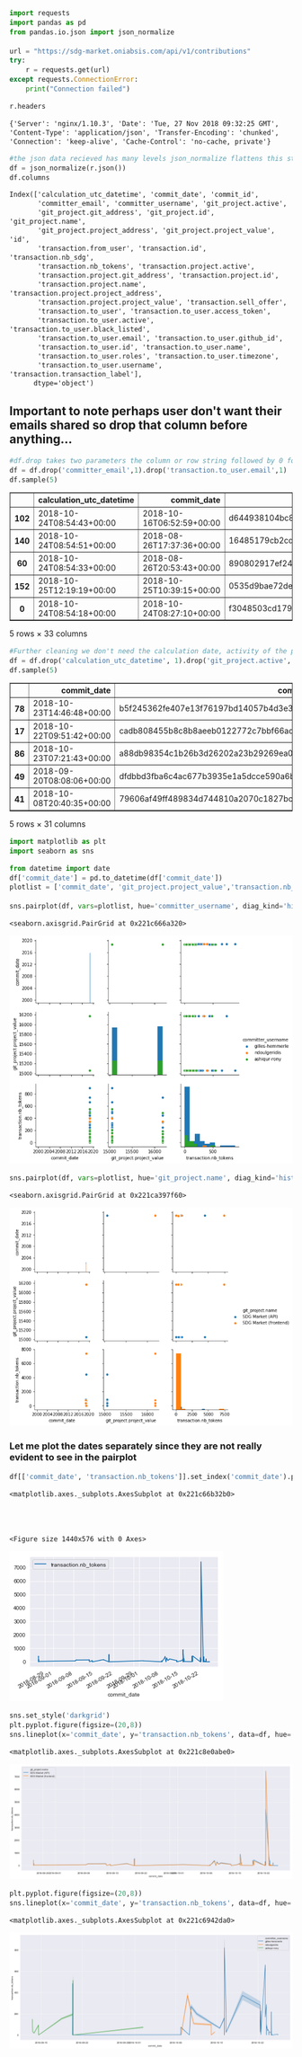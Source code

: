 

```python
import requests
import pandas as pd
from pandas.io.json import json_normalize

url = "https://sdg-market.oniabsis.com/api/v1/contributions"
try:
    r = requests.get(url)
except requests.ConnectionError:
    print("Connection failed")
```


```python
r.headers
```




    {'Server': 'nginx/1.10.3', 'Date': 'Tue, 27 Nov 2018 09:32:25 GMT', 'Content-Type': 'application/json', 'Transfer-Encoding': 'chunked', 'Connection': 'keep-alive', 'Cache-Control': 'no-cache, private'}




```python
#the json data recieved has many levels json_normalize flattens this structure
df = json_normalize(r.json())
df.columns
```




    Index(['calculation_utc_datetime', 'commit_date', 'commit_id',
           'committer_email', 'committer_username', 'git_project.active',
           'git_project.git_address', 'git_project.id', 'git_project.name',
           'git_project.project_address', 'git_project.project_value', 'id',
           'transaction.from_user', 'transaction.id', 'transaction.nb_sdg',
           'transaction.nb_tokens', 'transaction.project.active',
           'transaction.project.git_address', 'transaction.project.id',
           'transaction.project.name', 'transaction.project.project_address',
           'transaction.project.project_value', 'transaction.sell_offer',
           'transaction.to_user', 'transaction.to_user.access_token',
           'transaction.to_user.active', 'transaction.to_user.black_listed',
           'transaction.to_user.email', 'transaction.to_user.github_id',
           'transaction.to_user.id', 'transaction.to_user.name',
           'transaction.to_user.roles', 'transaction.to_user.timezone',
           'transaction.to_user.username', 'transaction.transaction_label'],
          dtype='object')



## Important to note perhaps user don't want their emails shared so drop that column before anything...


```python
#df.drop takes two parameters the column or row string followed by 0 for rows or 1 for columns
df = df.drop('committer_email',1).drop('transaction.to_user.email',1)
df.sample(5)
```




<div>
<style scoped>
    .dataframe tbody tr th:only-of-type {
        vertical-align: middle;
    }

    .dataframe tbody tr th {
        vertical-align: top;
    }

    .dataframe thead th {
        text-align: right;
    }
</style>
<table border="1" class="dataframe">
  <thead>
    <tr style="text-align: right;">
      <th></th>
      <th>calculation_utc_datetime</th>
      <th>commit_date</th>
      <th>commit_id</th>
      <th>committer_username</th>
      <th>git_project.active</th>
      <th>git_project.git_address</th>
      <th>git_project.id</th>
      <th>git_project.name</th>
      <th>git_project.project_address</th>
      <th>git_project.project_value</th>
      <th>...</th>
      <th>transaction.to_user.access_token</th>
      <th>transaction.to_user.active</th>
      <th>transaction.to_user.black_listed</th>
      <th>transaction.to_user.github_id</th>
      <th>transaction.to_user.id</th>
      <th>transaction.to_user.name</th>
      <th>transaction.to_user.roles</th>
      <th>transaction.to_user.timezone</th>
      <th>transaction.to_user.username</th>
      <th>transaction.transaction_label</th>
    </tr>
  </thead>
  <tbody>
    <tr>
      <th>102</th>
      <td>2018-10-24T08:54:43+00:00</td>
      <td>2018-10-16T06:52:59+00:00</td>
      <td>d644938104bc8a83019647fc0c5234c5f225b39f</td>
      <td>gilles-hemmerle</td>
      <td>True</td>
      <td>https://github.com/sdgsolutionspace/sdg-market...</td>
      <td>2</td>
      <td>SDG Market (frontend)</td>
      <td>https://github.com/sdgsolutionspace/sdg-market...</td>
      <td>16175</td>
      <td>...</td>
      <td>dfcc6a9a5a96266c847d63857f4dc6b63310459d</td>
      <td>True</td>
      <td>False</td>
      <td>2291800</td>
      <td>1.0</td>
      <td>Gilles Hemmerlé</td>
      <td>[ROLE_ADMIN]</td>
      <td>Europe/Paris</td>
      <td>gilles-hemmerle</td>
      <td>Project contribution</td>
    </tr>
    <tr>
      <th>140</th>
      <td>2018-10-24T08:54:51+00:00</td>
      <td>2018-08-26T17:37:36+00:00</td>
      <td>16485179cb2cdc1dfd137fd64bcaf61f6324871a</td>
      <td>None</td>
      <td>True</td>
      <td>https://github.com/sdgsolutionspace/sdg-market...</td>
      <td>2</td>
      <td>SDG Market (frontend)</td>
      <td>https://github.com/sdgsolutionspace/sdg-market...</td>
      <td>16175</td>
      <td>...</td>
      <td>NaN</td>
      <td>NaN</td>
      <td>NaN</td>
      <td>NaN</td>
      <td>NaN</td>
      <td>NaN</td>
      <td>NaN</td>
      <td>NaN</td>
      <td>NaN</td>
      <td>Project contribution</td>
    </tr>
    <tr>
      <th>60</th>
      <td>2018-10-24T08:54:33+00:00</td>
      <td>2018-08-26T20:53:43+00:00</td>
      <td>890802917ef240205aa3ac4414a1d127b790944e</td>
      <td>None</td>
      <td>True</td>
      <td>https://github.com/sdgsolutionspace/sdg-market...</td>
      <td>1</td>
      <td>SDG Market (API)</td>
      <td>https://github.com/sdgsolutionspace/sdg-market...</td>
      <td>15055</td>
      <td>...</td>
      <td>NaN</td>
      <td>NaN</td>
      <td>NaN</td>
      <td>NaN</td>
      <td>NaN</td>
      <td>NaN</td>
      <td>NaN</td>
      <td>NaN</td>
      <td>NaN</td>
      <td>Project contribution</td>
    </tr>
    <tr>
      <th>152</th>
      <td>2018-10-25T12:19:19+00:00</td>
      <td>2018-10-25T10:39:15+00:00</td>
      <td>0535d9bae72debac271c8ab612eed7b04dacabfa</td>
      <td>gilles-hemmerle</td>
      <td>True</td>
      <td>https://github.com/sdgsolutionspace/sdg-market...</td>
      <td>1</td>
      <td>SDG Market (API)</td>
      <td>https://github.com/sdgsolutionspace/sdg-market...</td>
      <td>15055</td>
      <td>...</td>
      <td>dfcc6a9a5a96266c847d63857f4dc6b63310459d</td>
      <td>True</td>
      <td>False</td>
      <td>2291800</td>
      <td>1.0</td>
      <td>Gilles Hemmerlé</td>
      <td>[ROLE_ADMIN]</td>
      <td>Europe/Paris</td>
      <td>gilles-hemmerle</td>
      <td>Project contribution</td>
    </tr>
    <tr>
      <th>0</th>
      <td>2018-10-24T08:54:18+00:00</td>
      <td>2018-10-24T08:27:10+00:00</td>
      <td>f3048503cd1793bd4c1afed8fe9af54a4477298c</td>
      <td>gilles-hemmerle</td>
      <td>True</td>
      <td>https://github.com/sdgsolutionspace/sdg-market...</td>
      <td>1</td>
      <td>SDG Market (API)</td>
      <td>https://github.com/sdgsolutionspace/sdg-market...</td>
      <td>15055</td>
      <td>...</td>
      <td>dfcc6a9a5a96266c847d63857f4dc6b63310459d</td>
      <td>True</td>
      <td>False</td>
      <td>2291800</td>
      <td>1.0</td>
      <td>Gilles Hemmerlé</td>
      <td>[ROLE_ADMIN]</td>
      <td>Europe/Paris</td>
      <td>gilles-hemmerle</td>
      <td>Project contribution</td>
    </tr>
  </tbody>
</table>
<p>5 rows × 33 columns</p>
</div>




```python
#Further cleaning we don't need the calculation date, activity of the project is always true in our test cases
df = df.drop('calculation_utc_datetime', 1).drop('git_project.active', 1)
df.sample(5)
```




<div>
<style scoped>
    .dataframe tbody tr th:only-of-type {
        vertical-align: middle;
    }

    .dataframe tbody tr th {
        vertical-align: top;
    }

    .dataframe thead th {
        text-align: right;
    }
</style>
<table border="1" class="dataframe">
  <thead>
    <tr style="text-align: right;">
      <th></th>
      <th>commit_date</th>
      <th>commit_id</th>
      <th>committer_username</th>
      <th>git_project.git_address</th>
      <th>git_project.id</th>
      <th>git_project.name</th>
      <th>git_project.project_address</th>
      <th>git_project.project_value</th>
      <th>id</th>
      <th>transaction.from_user</th>
      <th>...</th>
      <th>transaction.to_user.access_token</th>
      <th>transaction.to_user.active</th>
      <th>transaction.to_user.black_listed</th>
      <th>transaction.to_user.github_id</th>
      <th>transaction.to_user.id</th>
      <th>transaction.to_user.name</th>
      <th>transaction.to_user.roles</th>
      <th>transaction.to_user.timezone</th>
      <th>transaction.to_user.username</th>
      <th>transaction.transaction_label</th>
    </tr>
  </thead>
  <tbody>
    <tr>
      <th>78</th>
      <td>2018-10-23T14:46:48+00:00</td>
      <td>b5f245362fe407e13f76197bd14057b4d3e394c0</td>
      <td>None</td>
      <td>https://github.com/sdgsolutionspace/sdg-market...</td>
      <td>2</td>
      <td>SDG Market (frontend)</td>
      <td>https://github.com/sdgsolutionspace/sdg-market...</td>
      <td>16175</td>
      <td>79</td>
      <td>None</td>
      <td>...</td>
      <td>NaN</td>
      <td>NaN</td>
      <td>NaN</td>
      <td>NaN</td>
      <td>NaN</td>
      <td>NaN</td>
      <td>NaN</td>
      <td>NaN</td>
      <td>NaN</td>
      <td>Project contribution</td>
    </tr>
    <tr>
      <th>17</th>
      <td>2018-10-22T09:51:42+00:00</td>
      <td>cadb808455b8c8b8aeeb0122772c7bbf66ad2924</td>
      <td>gilles-hemmerle</td>
      <td>https://github.com/sdgsolutionspace/sdg-market...</td>
      <td>1</td>
      <td>SDG Market (API)</td>
      <td>https://github.com/sdgsolutionspace/sdg-market...</td>
      <td>15055</td>
      <td>18</td>
      <td>None</td>
      <td>...</td>
      <td>dfcc6a9a5a96266c847d63857f4dc6b63310459d</td>
      <td>True</td>
      <td>False</td>
      <td>2291800</td>
      <td>1.0</td>
      <td>Gilles Hemmerlé</td>
      <td>[ROLE_ADMIN]</td>
      <td>Europe/Paris</td>
      <td>gilles-hemmerle</td>
      <td>Project contribution</td>
    </tr>
    <tr>
      <th>86</th>
      <td>2018-10-23T07:21:43+00:00</td>
      <td>a88db98354c1b26b3d26202a23b29269ea00bd3d</td>
      <td>None</td>
      <td>https://github.com/sdgsolutionspace/sdg-market...</td>
      <td>2</td>
      <td>SDG Market (frontend)</td>
      <td>https://github.com/sdgsolutionspace/sdg-market...</td>
      <td>16175</td>
      <td>87</td>
      <td>None</td>
      <td>...</td>
      <td>NaN</td>
      <td>NaN</td>
      <td>NaN</td>
      <td>NaN</td>
      <td>NaN</td>
      <td>NaN</td>
      <td>NaN</td>
      <td>NaN</td>
      <td>NaN</td>
      <td>Project contribution</td>
    </tr>
    <tr>
      <th>49</th>
      <td>2018-09-20T08:08:06+00:00</td>
      <td>dfdbbd3fba6c4ac677b3935e1a5dcce590a6bf45</td>
      <td>gilles-hemmerle</td>
      <td>https://github.com/sdgsolutionspace/sdg-market...</td>
      <td>1</td>
      <td>SDG Market (API)</td>
      <td>https://github.com/sdgsolutionspace/sdg-market...</td>
      <td>15055</td>
      <td>50</td>
      <td>None</td>
      <td>...</td>
      <td>dfcc6a9a5a96266c847d63857f4dc6b63310459d</td>
      <td>True</td>
      <td>False</td>
      <td>2291800</td>
      <td>1.0</td>
      <td>Gilles Hemmerlé</td>
      <td>[ROLE_ADMIN]</td>
      <td>Europe/Paris</td>
      <td>gilles-hemmerle</td>
      <td>Project contribution</td>
    </tr>
    <tr>
      <th>41</th>
      <td>2018-10-08T20:40:35+00:00</td>
      <td>79606af49ff489834d744810a2070c1827bc9452</td>
      <td>gilles-hemmerle</td>
      <td>https://github.com/sdgsolutionspace/sdg-market...</td>
      <td>1</td>
      <td>SDG Market (API)</td>
      <td>https://github.com/sdgsolutionspace/sdg-market...</td>
      <td>15055</td>
      <td>42</td>
      <td>None</td>
      <td>...</td>
      <td>dfcc6a9a5a96266c847d63857f4dc6b63310459d</td>
      <td>True</td>
      <td>False</td>
      <td>2291800</td>
      <td>1.0</td>
      <td>Gilles Hemmerlé</td>
      <td>[ROLE_ADMIN]</td>
      <td>Europe/Paris</td>
      <td>gilles-hemmerle</td>
      <td>Project contribution</td>
    </tr>
  </tbody>
</table>
<p>5 rows × 31 columns</p>
</div>




```python
import matplotlib as plt
import seaborn as sns
```


```python
from datetime import date
df['commit_date'] = pd.to_datetime(df['commit_date'])
plotlist = ['commit_date', 'git_project.project_value','transaction.nb_tokens']

sns.pairplot(df, vars=plotlist, hue='committer_username', diag_kind='hist')
```




    <seaborn.axisgrid.PairGrid at 0x221c666a320>




![png](/assets/images/output_7_1.png)



```python
sns.pairplot(df, vars=plotlist, hue='git_project.name', diag_kind='hist')
```




    <seaborn.axisgrid.PairGrid at 0x221ca397f60>




![png](/assets/images/output_8_1.png)


### Let me plot the dates separately since they are not really evident to see in the pairplot


```python
df[['commit_date', 'transaction.nb_tokens']].set_index('commit_date').plot()
```




    <matplotlib.axes._subplots.AxesSubplot at 0x221c66b32b0>




    <Figure size 1440x576 with 0 Axes>



![png](/assets/images/output_10_2.png)



```python
sns.set_style('darkgrid')
plt.pyplot.figure(figsize=(20,8))
sns.lineplot(x='commit_date', y='transaction.nb_tokens', data=df, hue='git_project.name')
```




    <matplotlib.axes._subplots.AxesSubplot at 0x221c8e0abe0>




![png](/assets/images/output_11_1.png)



```python
plt.pyplot.figure(figsize=(20,8))
sns.lineplot(x='commit_date', y='transaction.nb_tokens', data=df, hue='committer_username')
```




    <matplotlib.axes._subplots.AxesSubplot at 0x221c6942da0>




![png](/assets/images/output_12_1.png)



```python

```
